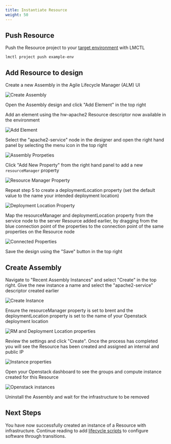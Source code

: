```yaml
---
title: Instantiate Resource
weight: 50
---
```


## Push Resource

Push the Resource project to your [target environment](/reference/lmctl) with LMCTL
    
```
lmctl project push example-env
```

## Add Resource to design

Create a new Assembly in the Agile Lifecycle Manager (ALM) UI

![Create Assembly](/images/user-guides/resource-engineering/basic-resource/instantiate-resource/create-assembly.png "Create Assembly")

Open the Assembly design and click "Add Element" in the top right

Add an element using the hw-apache2 Resource descriptor now available in the environment

![Add Element](/images/user-guides/resource-engineering/basic-resource/instantiate-resource/add-element.png "Add Element")

Select the "apache2-service" node in the designer and open the right hand panel by selecting the menu icon in the top right

![Assembly Prorpeties](/images/user-guides/resource-engineering/basic-resource/instantiate-resource/assembly-properties.png "Assembly Properties")

Click "Add New Property" from the right hand panel to add a new `resourceManager` property

![Resource Manager Property](/images/user-guides/resource-engineering/basic-resource/instantiate-resource/resource-manager-property.png "Resource Manager Property")

Repeat step 5 to create a deploymentLocation property (set the default value to the name your intended deployment location)

![Deployment Location Property](/images/user-guides/resource-engineering/basic-resource/instantiate-resource/dl-property.png "Deployment Location Property")

Map the resourceManager and deploymentLocation property from the service node to the server Resource added earlier, by dragging from the blue connection point of the properties to the connection point of the same properties on the Resource node

![Connected Properties](/images/user-guides/resource-engineering/basic-resource/instantiate-resource/connected-properties.png "Connected Properties")

Save the design using the "Save" button in the top right

## Create Assembly

Navigate to "Recent Assembly Instances" and select "Create" in the top right. Give the new instance a name and select the "apache2-service" descriptor created earlier

![Create Instance](/images/user-guides/resource-engineering/basic-resource/instantiate-resource/create-instance.png "Create Instance")

Ensure the resourceManager property is set to brent and the deploymentLocation property is set to the name of your Openstack deployment location

![RM and Deployment Location properties](/images/user-guides/resource-engineering/basic-resource/instantiate-resource/create-instance-rm-props.png "RM and Deployment Location properties")

Review the settings and click "Create". Once the process has completed you will see the Resource has been created and assigned an internal and public IP

![Instance properties](/images/user-guides/resource-engineering/basic-resource/instantiate-resource/create-instance-resource-properties.png "Instance properties")

Open your Openstack dashboard to see the groups and compute instance created for this Resource

![Openstack instances](/images/user-guides/resource-engineering/basic-resource/instantiate-resource/openstack-instances.png "Openstack instances")

Uninstall the Assembly and wait for the infrastructure to be removed

## Next Steps

You have now successfully created an instance of a Resource with infrastructure. Continue reading to add [lifecycle scripts](/user-guides/resource-engineering/resource-packages/brent/basic-resource/add-lifecycle) to configure software through transitions.